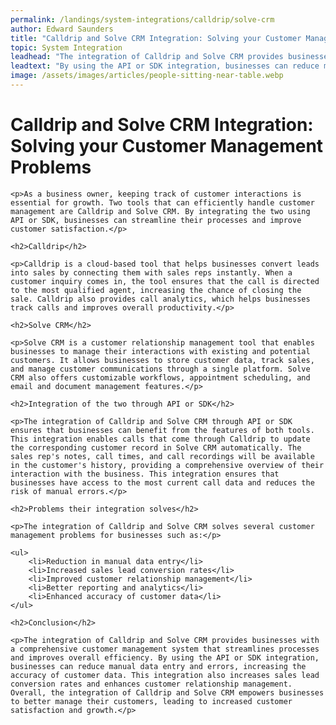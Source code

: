 ```yaml
---
permalink: /landings/system-integrations/calldrip/solve-crm
author: Edward Saunders
title: "Calldrip and Solve CRM Integration: Solving your Customer Management Problems"
topic: System Integration
leadhead: "The integration of Calldrip and Solve CRM provides businesses with a comprehensive customer management system that streamlines processes and improves overall efficiency"
leadtext: "By using the API or SDK integration, businesses can reduce manual data entry and errors, increasing the accuracy of customer data. This integration also increases sales lead conversion rates and enhances customer relationship management. Overall, the integration of Calldrip and Solve CRM empowers businesses to better manage their customers, leading to increased customer satisfaction and growth."
image: /assets/images/articles/people-sitting-near-table.webp
---
```

<div class="arttext">
	<h1>Calldrip and Solve CRM Integration: Solving your Customer Management Problems</h1>

	<p>As a business owner, keeping track of customer interactions is essential for growth. Two tools that can efficiently handle customer management are Calldrip and Solve CRM. By integrating the two using API or SDK, businesses can streamline their processes and improve customer satisfaction.</p>

	<h2>Calldrip</h2>

	<p>Calldrip is a cloud-based tool that helps businesses convert leads into sales by connecting them with sales reps instantly. When a customer inquiry comes in, the tool ensures that the call is directed to the most qualified agent, increasing the chance of closing the sale. Calldrip also provides call analytics, which helps businesses track calls and improves overall productivity.</p>

	<h2>Solve CRM</h2>

	<p>Solve CRM is a customer relationship management tool that enables businesses to manage their interactions with existing and potential customers. It allows businesses to store customer data, track sales, and manage customer communications through a single platform. Solve CRM also offers customizable workflows, appointment scheduling, and email and document management features.</p>

	<h2>Integration of the two through API or SDK</h2>

	<p>The integration of Calldrip and Solve CRM through API or SDK ensures that businesses can benefit from the features of both tools. This integration enables calls that come through Calldrip to update the corresponding customer record in Solve CRM automatically. The sales rep's notes, call times, and call recordings will be available in the customer's history, providing a comprehensive overview of their interaction with the business. This integration ensures that businesses have access to the most current call data and reduces the risk of manual errors.</p>

	<h2>Problems their integration solves</h2>

	<p>The integration of Calldrip and Solve CRM solves several customer management problems for businesses such as:</p>
	
	<ul>
		<li>Reduction in manual data entry</li>
		<li>Increased sales lead conversion rates</li>
		<li>Improved customer relationship management</li>
		<li>Better reporting and analytics</li>
		<li>Enhanced accuracy of customer data</li>			
	</ul>

	<h2>Conclusion</h2>

	<p>The integration of Calldrip and Solve CRM provides businesses with a comprehensive customer management system that streamlines processes and improves overall efficiency. By using the API or SDK integration, businesses can reduce manual data entry and errors, increasing the accuracy of customer data. This integration also increases sales lead conversion rates and enhances customer relationship management. Overall, the integration of Calldrip and Solve CRM empowers businesses to better manage their customers, leading to increased customer satisfaction and growth.</p>

</div>